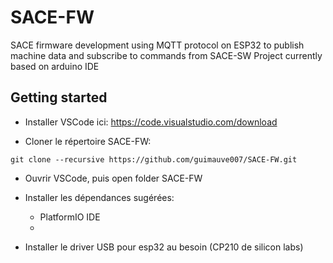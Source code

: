 # SACE-FW
SACE firmware development using MQTT protocol on ESP32 to publish machine data and subscribe to commands from SACE-SW
Project currently based on arduino IDE

## Getting started
- Installer VSCode ici: https://code.visualstudio.com/download

- Cloner le répertoire SACE-FW:
```
git clone --recursive https://github.com/guimauve007/SACE-FW.git
```

- Ouvrir VSCode, puis open folder SACE-FW

- Installer les dépendances sugérées:
	- PlatformIO IDE
	- 

- Installer le driver USB pour esp32 au besoin (CP210 de silicon labs)


